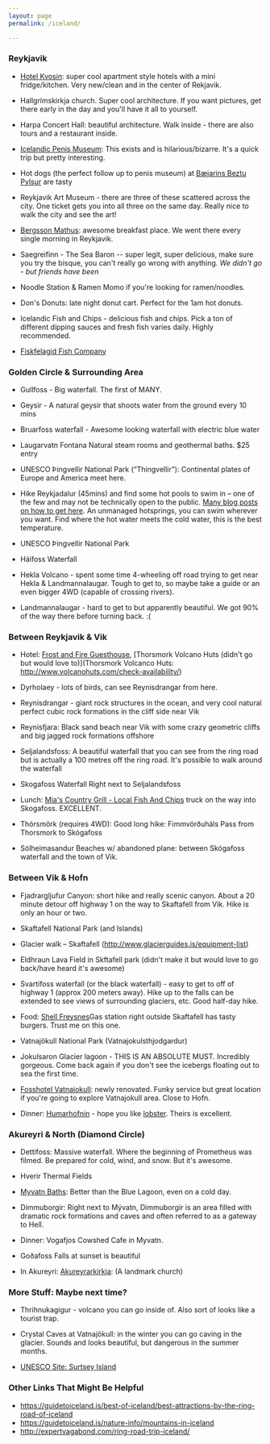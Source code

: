 ```yaml
---
layout: page
permalink: /iceland/

---
```


### Reykjavik
  - [Hotel Kvosin](http://kvosinhotel.is/): super cool apartment style hotels with a mini fridge/kitchen. Very new/clean and in the center of Rekjavik.

  - Hallgrímskirkja church. Super cool architecture. If you want pictures, get there early in the day and you'll have it all to yourself.

  - Harpa Concert Hall: beautiful architecture. Walk inside - there are also tours and a restaurant inside.

<!--   - MUSEUM: THE CULTURE HOUSE : Hverfisgata 15, Reykjavik -->
  - [Icelandic Penis Museum](http://phallus.is/en/): This exists and is hilarious/bizarre. It's a quick trip but pretty interesting.
  - Hot dogs (the perfect follow up to penis museum) at [Bæjarins Beztu Pylsur](https://foursquare.com/v/b%C3%A6jarins-beztu-pylsur/4b0c4d00f964a520ce3a23e3) are tasty

  - Reykjavik Art Museum - there are three of these scattered across the city. One ticket gets you into all three on the same day. Really nice to walk the city and see the art!

<!--  - Mokka for Coffee - good coffee, particular the Mocha, they use legit chocolate, also their breakfast menu is off the chain. try the big slice of toast with marmalade and cheese. it's a strange icelandic breakfast thing, delicious.-->
 - [Bergsson Mathus](http://www.bergsson.net/mathus): awesome breakfast place. We went there every single morning in Reykjavik.
<!--  - Tapas Barinn for dinner! -->

  - Saegreifinn - The Sea Baron -- super legit, super delicious, make sure you try the bisque, you can't really go wrong with anything. *We didn't go - but friends have been*

  - Noodle Station & Ramen Momo if you're looking for ramen/noodles.

  - Don's Donuts: late night donut cart. Perfect for the 1am hot donuts.

  - Icelandic Fish and Chips - delicious fish and chips. Pick a ton of different dipping sauces and fresh fish varies daily. Highly recommended.

  - [Fiskfelagid Fish Company](http://www.fiskfelagid.is/en/)

### Golden Circle & Surrounding Area

- Gullfoss - Big waterfall. The first of MANY.

- Geysir - A natural geysir that shoots water from the ground every 10 mins

- Bruarfoss waterfall - Awesome looking waterfall with electric blue water

- Laugarvatn Fontana Natural steam rooms and geothermal baths. $25 entry

- UNESCO Þingvellir National Park (“Thingvellir”): Continental plates of Europe and America meet here.

- Hike Reykjadalur (45mins) and find some hot pools to swim in – one of the few and may not be technically open to the public. [Many blog posts on how to get here](http://www.fontana.is/en/openinghoursandservices). An unmanaged hotsprings, you can swim wherever you want. Find where the hot water meets the cold water, this is the best temperature.

- UNESCO Þingvellir National Park

- Háifoss Waterfall

- Hekla Volcano - spent some time 4-wheeling off road trying to get near Hekla & Landmannalaugar. Tough to get to, so maybe take a guide or an even bigger 4WD (capable of crossing rivers).

- Landmannalaugar - hard to get to but apparently beautiful. We got 90% of the way there before turning back. :(

### Between Reykjavik & Vik

 - Hotel: [Frost and Fire Guesthouse](https://foursquare.com/v/frost-and-fire-guesthouse/4fe0423ce4b066c019e39608), [Thorsmork Volcano Huts (didn't go but would love to)](Thorsmork Volcanco Huts: http://www.volcanohuts.com/check-availability/)
- Dyrholaey - lots of birds, can see Reynisdrangar from here.
- Reynisdrangar - giant rock structures in the ocean, and very cool natural perfect cubic rock formations in the cliff side near Vik
- Reynisfjara: Black sand beach near Vik with some crazy geometric cliffs and big jagged rock formations offshore

- Seljalandsfoss: A beautiful waterfall that you can see from the ring road but is actually a 100 metres off the ring road. It's possible to walk around the waterfall

- Skogafoss Waterfall Right next to Seljalandsfoss
- Lunch: [Mia's Country Grill - Local Fish And Chips](https://foursquare.com/v/mias-country-grill--local-fish-and-chips/57338a1a498e2a1fb0514b8f) truck on the way into Skogafoss. EXCELLENT.

- Thórsmörk (requires 4WD): Good long hike: Fimmvörðuháls Pass from Thorsmork to Skógafoss

- Sólheimasandur Beaches w/ abandoned plane: between Skógafoss waterfall and the town of Vik.

### Between Vik & Hofn

 - Fjadrargljufur Canyon: short hike and really scenic canyon. About a 20 minute detour off highway 1 on the way to Skaftafell from Vik. Hike is only an hour or two.

 - Skaftafell National Park (and Islands)

 - Glacier walk – Skaftafell (http://www.glacierguides.is/equipment-list)

 - Eldhraun Lava Field in Skftafell park (didn't make it but would love to go back/have heard it's awesome)

 - Svartifoss waterfall (or the black waterfall) - easy to get to off of highway 1 (approx 200 meters away). Hike up to the falls can be extended to see views of surrounding glaciers, etc. Good half-day hike.

  - Food: [Shell Freysnes](https://foursquare.com/v/shell-freysnes/5033e875e4b0478e59b5245d)Gas station right outside Skaftafell has tasty burgers. Trust me on this one.

 - Vatnajökull National Park (Vatnajokulsthjodgardur)

 - Jokulsaron Glacier lagoon - THIS IS AN ABSOLUTE MUST. Incredibly gorgeous. Come back again if you don't see the icebergs floating out to sea the first time.

 - [Fosshotel Vatnajokull](http://www.fosshotel.is/hotels/fosshotel-in-the-south-east/fosshotel-vatnajokull/): newly renovated. Funky service but great location if you're going to explore Vatnajokull area. Close to Hofn.

  - Dinner: [Humarhofnin](http://www.humarhofnin.is/) - hope you like [lobster](https://irs1.4sqi.net/img/general/width960/40093_q7vDbe0iE0iGkMKiY4bOgSrzghPwu1_eUoU74_tCV9o.jpg). Theirs is excellent.



### Akureyri & North (Diamond Circle)

- Dettifoss: Massive waterfall. Where the beginning of Prometheus was filmed. Be prepared for cold, wind, and snow. But it's awesome.

- Hverir Thermal Fields

- [Myvatn Baths](http://www.myvatnnaturebaths.is/en/lagoon): Better than the Blue Lagoon, even on a cold day.

- Dimmuborgir: Right next to Mývatn, Dimmuborgir is an area filled with dramatic rock formations and caves and often referred to as a gateway to Hell.

- Dinner: Vogafjos Cowshed Cafe in Myvatn.

- Goðafoss Falls at sunset is beautiful

- In Akureyri: [Akureyrarkirkja](www.akirkja.is): (A landmark church)

### More Stuff: Maybe next time?

 - Thrihnukagigur - volcano you can go inside of. Also sort of looks like a tourist trap.

 - Crystal Caves at Vatnajökull: in the winter you can go caving in the glacier. Sounds and looks beautiful, but dangerous in the summer months.

 - [UNESCO Site: Surtsey Island](http://whc.unesco.org/en/list/1267)

### Other Links That Might Be Helpful
 - https://guidetoiceland.is/best-of-iceland/best-attractions-by-the-ring-road-of-iceland
 - https://guidetoiceland.is/nature-info/mountains-in-iceland
 - http://expertvagabond.com/ring-road-trip-iceland/
